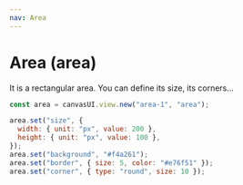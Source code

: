 ```yaml
---
nav: Area
---
```


# Area (area)

It is a rectangular area. You can define its size, its corners...

```javascript
const area = canvasUI.view.new("area-1", "area");

area.set("size", {
  width: { unit: "px", value: 200 },
  height: { unit: "px", value: 100 },
});
area.set("background", "#f4a261");
area.set("border", { size: 5, color: "#e76f51" });
area.set("corner", { type: "round", size: 10 });
```
